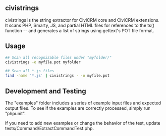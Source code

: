 ## civistrings

civistrings is the string extractor for CiviCRM core and CiviCRM extensions. 
It scans PHP, Smarty, JS, and partial HTML files for references to the ts()
function -- and generates a list of strings using gettext's POT file format.

## Usage

```bash
## Scan all recognizable files under "myfolder/"
civistrings -o myfile.pot myfolder

## Scan all *.js files
find -name '*.js' | civistrings - -o myfile.pot
```

## Development and Testing

The "examples" folder includes a series of example input files and expected
output files.  To see if the examples are correctly processed, simply run
"phpunit".

If you need to add new examples or change the behavior of the test, update
tests/Command/ExtractCommandTest.php.

